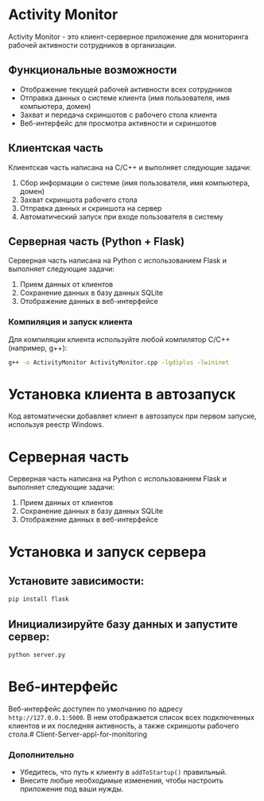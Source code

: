 # Activity Monitor

Activity Monitor - это клиент-серверное приложение для мониторинга рабочей активности сотрудников в организации.

## Функциональные возможности

- Отображение текущей рабочей активности всех сотрудников
- Отправка данных о системе клиента (имя пользователя, имя компьютера, домен)
- Захват и передача скриншотов с рабочего стола клиента
- Веб-интерфейс для просмотра активности и скриншотов

## Клиентская часть

Клиентская часть написана на C/C++ и выполняет следующие задачи:

1. Сбор информации о системе (имя пользователя, имя компьютера, домен)
2. Захват скриншота рабочего стола
3. Отправка данных и скриншота на сервер
4. Автоматический запуск при входе пользователя в систему

## Серверная часть (Python + Flask)

Серверная часть написана на Python с использованием Flask и выполняет следующие задачи:

1. Прием данных от клиентов
2. Сохранение данных в базу данных SQLite
3. Отображение данных в веб-интерфейсе

### Компиляция и запуск клиента

Для компиляции клиента используйте любой компилятор C/C++ (например, g++):

```sh
g++ -o ActivityMonitor ActivityMonitor.cpp -lgdiplus -lwininet
```

# Установка клиента в автозапуск
Код автоматически добавляет клиент в автозапуск при первом запуске, используя реестр Windows.

# Серверная часть
Серверная часть написана на Python с использованием Flask и выполняет следующие задачи:

1. Прием данных от клиентов
2. Сохранение данных в базу данных SQLite
3. Отображение данных в веб-интерфейсе

# Установка и запуск сервера
## Установите зависимости:
```sh
pip install flask
```
## Инициализируйте базу данных и запустите сервер:
```sh
python server.py
```
# Веб-интерфейс
Веб-интерфейс доступен по умолчанию по адресу ```http://127.0.0.1:5000```. В нем отображается список всех подключенных клиентов и их последняя активность, а также скриншоты рабочего стола.# Client-Server-appl-for-monitoring


### Дополнительно

- Убедитесь, что путь к клиенту в `addToStartup()` правильный.
- Внесите любые необходимые изменения, чтобы настроить приложение под ваши нужды.